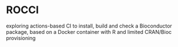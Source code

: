 # ROCCI
exploring actions-based CI to install, build and check a Bioconductor package, based on a Docker container with R and limited
CRAN/Bioc provisioning
